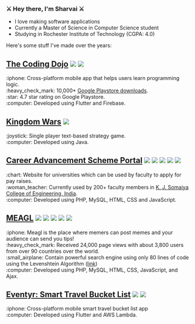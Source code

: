 ### :crossed_swords: Hey there, I'm Sharvai :crossed_swords:
- I love making software applications
- Currently a Master of Science in Computer Science student
- Studying in Rochester Institute of Technology (CGPA: 4.0)

Here's some stuff I've made over the years:

## [The Coding Dojo](https://github.com/SHARVAI101/Coding-Dojo-App) <img src="https://img.shields.io/badge/-Flutter-02569B?logo=Flutter&logoColor=white&style=plastic" /> <img src="https://img.shields.io/badge/-Firebase-0396DE?logo=Firebase&logoColor=FFCA28&style=plastic" />
  <p>:iphone: Cross-platform mobile app that helps users learn programming logic.<br>
  :heavy_check_mark: 10,000+ <a target="_blank" href="https://play.google.com/store/apps/details?id=com.traveltest.coding_dojo_app">Google Playstore downloads</a>.<br>
  :star: 4.7 star rating on Google Playstore.<br>
  :computer: Developed using Flutter and Firebase.</p>
  
## [Kingdom Wars](https://github.com/SHARVAI101/Kingdom-Wars) <img src="https://img.shields.io/badge/-Java-007396?logo=java&logoColor=white&style=flat"/>
  <p>:joystick: Single player text-based strategy game.<br>
  :computer: Developed using Java.</p>

## [Career Advancement Scheme Portal](https://github.com/CAS-TEAM/CAS) <img src="https://img.shields.io/badge/-php-7377AD?logo=php&logoColor=white&style=plastic" /> <img src="https://img.shields.io/badge/-MySQL-4479A1?logo=mysql&logoColor=white&style=plastic" /> <img src="https://img.shields.io/badge/-HTML-E34F26?logo=html5&logoColor=white&style=plastic" /> <img src="https://img.shields.io/badge/-CSS-1572B6?logo=css3&logoColor=white&style=plastic" /> <img src="https://img.shields.io/badge/-JavaScript-F7DF1E?logo=javascript&logoColor=white&style=plastic" />
  <p>:chart: Website for universities which can be used by faculty to apply for pay raises.<br>
  :woman_teacher: Currently used by 200+ faculty members in <a target="_blank" href="https://kjsce.somaiya.edu/en">K. J. Somaiya College of Engineering, India</a>.<br>
  :computer: Developed using PHP, MySQL, HTML, CSS and JavaScript.</p>

## [MEAGL](https://github.com/SHARVAI101/MEAGL) <img src="https://img.shields.io/badge/-php-7377AD?logo=php&logoColor=white&style=plastic" /> <img src="https://img.shields.io/badge/-MySQL-4479A1?logo=mysql&logoColor=white&style=plastic" /> <img src="https://img.shields.io/badge/-HTML-E34F26?logo=html5&logoColor=white&style=plastic" /> <img src="https://img.shields.io/badge/-CSS-1572B6?logo=css3&logoColor=white&style=plastic" /> <img src="https://img.shields.io/badge/-JavaScript-F7DF1E?logo=javascript&logoColor=white&style=plastic" />
  <p>:iphone: Meagl is the place where memers can post memes and your audience can send you tips!<br>
  :heavy_check_mark: Received 24,000 page views with about 3,800 users from over 90 countries over the world.<br>
  :small_airplane: Contain powerful search engine using only 80 lines of code using the Levenshtein Algorithm (<a href="https://tinyurl.com/meaglsearch">link</a>)<br>
  :computer: Developed using PHP, MySQL, HTML, CSS, JavaScript, and Ajax.</p>

## [Eventyr: Smart Travel Bucket List](https://github.com/SHARVAI101/Eventyr-Smart-Travel-Bucket-List) <img src="https://img.shields.io/badge/-Flutter-02569B?logo=Flutter&logoColor=white&style=plastic" /> <img src="https://img.shields.io/badge/-AWS%20Lambda-232F3E?logo=amazon-aws&logoColor=white&style=plastic" />
  <p>:iphone: Cross-platform mobile smart travel bucket list app<br>
  :computer: Developed using Flutter and AWS Lambda.</p>

<br><be>
<!-- [![Sharvai's github stats](https://github-readme-stats.vercel.app/api?username=SHARVAI101&count_private=true&show_icons=true&theme=slateorange&hide_rank=false&include_all_commits=true)](https://github.com/anuraghazra/github-readme-stats) -->
